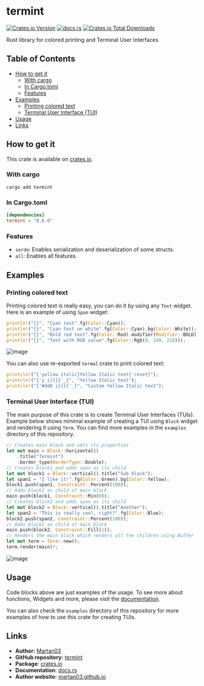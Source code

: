 # termint

[![Crates.io Version](https://img.shields.io/crates/v/termint?logo=rust)](https://crates.io/crates/termint)
[![docs.rs](https://img.shields.io/docsrs/termint?logo=rust)](https://docs.rs/termint/latest/termint/)
[![Crates.io Total Downloads](https://img.shields.io/crates/d/termint)](https://crates.io/crates/termint)

Rust library for colored printing and Terminal User Interfaces

## Table of Contents

- [How to get it](#how-to-get-it)
    - [With cargo](#with-cargo)
    - [In Cargo.toml](#in-cargotoml)
    - [Features](#features)
- [Examples](#examples)
    - [Printing colored text](#printing-colored-text)
    - [Terminal User Interface (TUI)](#terminal-user-interface-tui)
- [Usage](#usage)
- [Links](#links)

## How to get it
This crate is available on [crates.io](https://crates.io/crates/termint).

### With cargo
```terminal
cargo add termint
```

### In Cargo.toml
```toml
[dependencies]
termint = "0.6.0"
```

### Features

- `serde`: Enables serialization and deserialization of some structs.
- `all`: Enables all features.

## Examples

### Printing colored text

Printing colored text is really easy, you can do it by using any `Text` 
widget. Here is an example of using `Span` widget:
```rust
println!("{}", "Cyan text".fg(Color::Cyan));
println!("{}", "Cyan text on white".fg(Color::Cyan).bg(Color::White));
println!("{}", "Bold red text".fg(Color::Red).modifier(Modifier::BOLD));
println!("{}", "Text with RGB value".fg(Color::Rgb(0, 249, 210)));
```

![image](https://github.com/Martan03/termint/assets/46300167/c906a565-69b5-4664-9db0-ad89ff457cbb)

You can also use re-exported `termal` crate to print colored text:
```rust
printcln!("{'yellow italic}Yellow Italic text{'reset}");
printcln!("{'y i}{}{'_}", "Yellow Italic text");
printcln!("{'#dd0 i}{}{'_}", "Custom Yellow Italic text");
```

### Terminal User Interface (TUI)

The main purpose of this crate is to create Terminal User Interfaces (TUIs).
Example below shows minimal example of creating a TUI using `Block` widget
and rendering it using `Term`. You can find more examples in the `examples`
directory of this repository.

```rust
// Creates main block and sets its properties
let mut main = Block::horizontal()
    .title("Termint")
    .border_type(BorderType::Double);
// Creates block1 and adds span as its child
let mut block1 = Block::vertical().title("Sub block");
let span1 = "I like it!".fg(Color::Green).bg(Color::Yellow);
block1.push(span1, Constraint::Percent(100));
// Adds block1 as child of main block
main.push(block1, Constraint::Min(0));
// Creates block2 and adds span as its child
let mut block2 = Block::vertical().title("Another");
let span2 = "This is really cool, right?".fg(Color::Blue);
block2.push(span2, Constraint::Percent(100));
// Adds block2 as child of main block
main.push(block2, Constraint::Fill(1));
// Renders the main block which renders all the children using Buffer
let mut term = Term::new();
term.render(main)?;
```

![image](https://github.com/Martan03/termint/assets/46300167/cdd0850b-1952-4c4b-8dec-b49c30d59f6d)

## Usage

Code blocks above are just examples of the usage. To see more about functions,
Widgets and more, please visit the
[documentation](https://docs.rs/termint/latest/termint/).

You can also check the `examples` directory of this repository for more
examples of how to use this crate for creating TUIs.

## Links
- **Author:** [Martan03](https://github.com/Martan03)
- **GitHub repository:** [termint](https://github.com/Martan03/termint)
- **Package**: [crates.io](https://crates.io/crates/termint)
- **Documentation**: [docs.rs](https://docs.rs/termint/latest/termint/)
- **Author website:** [martan03.github.io](https://martan03.github.io)
